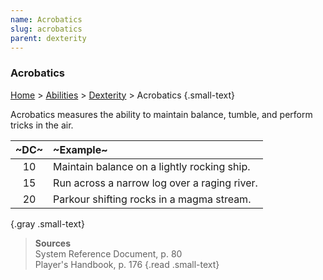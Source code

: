 ```yaml
---
name: Acrobatics
slug: acrobatics
parent: dexterity
---
```

### Acrobatics
[Home](dm-operations-center) > [Abilities](abilities-menu) > [Dexterity](dexterity) > Acrobatics {.small-text}

Acrobatics measures the ability to maintain balance, tumble, and perform tricks in the air.

| ~DC~ | ~Example~                                    |
| :--: | :------------------------------------------- |
|  10  | Maintain balance on a lightly rocking ship.  |
|  15  | Run across a narrow log over a raging river. |
|  20  | Parkour shifting rocks in a magma stream.    |
{.gray .small-text}

> **Sources** <br/>
> System Reference Document, p. 80<br/>
> Player's Handbook, p. 176
{.read .small-text}

